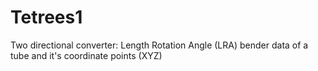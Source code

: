 # Tetrees1
Two directional converter: Length Rotation Angle (LRA) bender data of a tube and it's coordinate points (XYZ)

